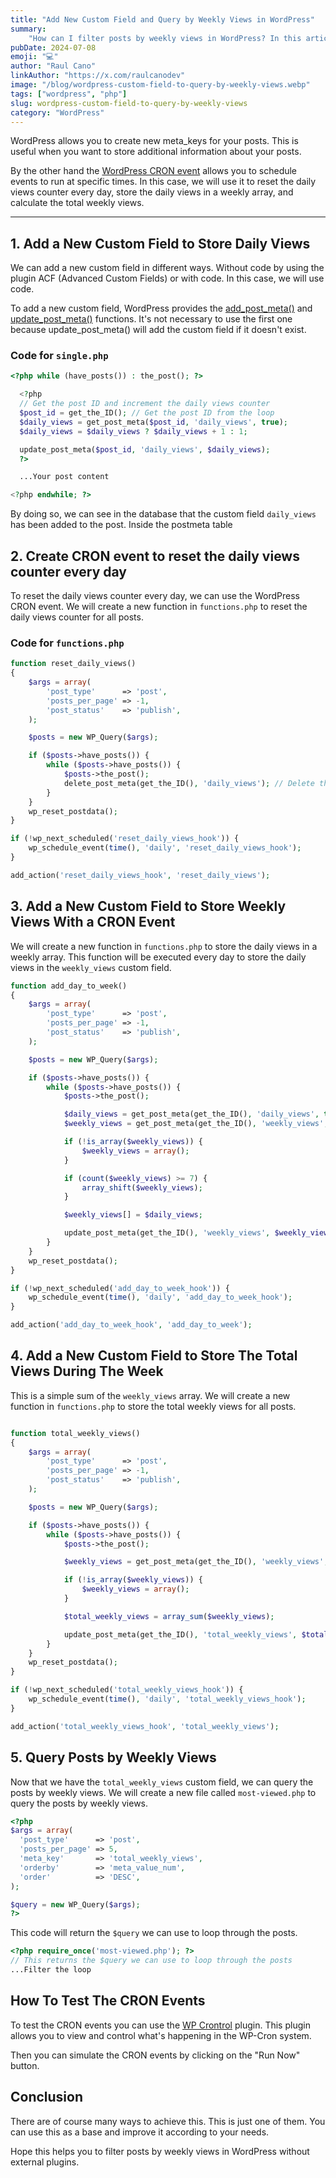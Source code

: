 ```yaml
---
title: "Add New Custom Field and Query by Weekly Views in WordPress"
summary:
    "How can I filter posts by weekly views in WordPress? In this article, we will show you how to add a new custom field to your WordPress posts and query them by the total views of the week."
pubDate: 2024-07-08
emoji: "💻"
author: "Raul Cano"
linkAuthor: "https://x.com/raulcanodev"
image: "/blog/wordpress-custom-field-to-query-by-weekly-views.webp"
tags: ["wordpress", "php"]
slug: wordpress-custom-field-to-query-by-weekly-views
category: "WordPress"
---
```

WordPress allows you to create new meta_keys for your posts. This is useful when
you want to store additional information about your posts. 

By the other hand the [WordPress CRON event](https://developer.wordpress.org/plugins/cron/scheduling-wp-cron-events/) allows you to schedule events to run at specific times. In this case, we will use it to reset the daily views counter every day, store the daily views in a weekly array, and calculate the total weekly views.

---

## 1. Add a New Custom Field to Store Daily Views

We can add a new custom field in different ways. Without code by using the plugin ACF (Advanced Custom Fields) or with code. In this case, we will use code.

To add a new custom field, WordPress provides the [add_post_meta()](https://developer.wordpress.org/reference/functions/add_post_meta/) and [update_post_meta()](https://developer.wordpress.org/reference/functions/update_post_meta/) functions. It's not necessary to use the first one because update_post_meta() will add the custom field if it doesn't exist.

### Code for `single.php`

```php title="single.php"
<?php while (have_posts()) : the_post(); ?>

  <?php
  // Get the post ID and increment the daily views counter
  $post_id = get_the_ID(); // Get the post ID from the loop 
  $daily_views = get_post_meta($post_id, 'daily_views', true);
  $daily_views = $daily_views ? $daily_views + 1 : 1;

  update_post_meta($post_id, 'daily_views', $daily_views);
  ?>

  ...Your post content

<?php endwhile; ?>
```

By doing so, we can see in the database that the custom field `daily_views` has been added to the post. Inside the postmeta table


## 2. Create CRON event to reset the daily views counter every day

To reset the daily views counter every day, we can use the WordPress CRON event. We will create a new function in `functions.php` to reset the daily views counter for all posts.

### Code for `functions.php`

```php title="most-viewed.php"
function reset_daily_views()
{
	$args = array(
		'post_type'      => 'post',
		'posts_per_page' => -1,
		'post_status'    => 'publish',
	);

	$posts = new WP_Query($args);

	if ($posts->have_posts()) {
		while ($posts->have_posts()) {
			$posts->the_post();
			delete_post_meta(get_the_ID(), 'daily_views'); // Delete the daily views counter
		}
	}
	wp_reset_postdata();
}

if (!wp_next_scheduled('reset_daily_views_hook')) {
	wp_schedule_event(time(), 'daily', 'reset_daily_views_hook');
}

add_action('reset_daily_views_hook', 'reset_daily_views');
```

## 3. Add a New Custom Field to Store Weekly Views With a CRON Event

We will create a new function in `functions.php` to store the daily views in a weekly array. This function will be executed every day to store the daily views in the `weekly_views` custom field.

```php title="functions.php"
function add_day_to_week()
{
	$args = array(
		'post_type'      => 'post',
		'posts_per_page' => -1,
		'post_status'    => 'publish',
	);

	$posts = new WP_Query($args);

	if ($posts->have_posts()) {
		while ($posts->have_posts()) {
			$posts->the_post();

			$daily_views = get_post_meta(get_the_ID(), 'daily_views', true);  // Comes from single.php
			$weekly_views = get_post_meta(get_the_ID(), 'weekly_views', true);

			if (!is_array($weekly_views)) {
				$weekly_views = array();
			}

			if (count($weekly_views) >= 7) {
				array_shift($weekly_views);
			}

			$weekly_views[] = $daily_views;

			update_post_meta(get_the_ID(), 'weekly_views', $weekly_views);
		}
	}
	wp_reset_postdata();
}

if (!wp_next_scheduled('add_day_to_week_hook')) {
	wp_schedule_event(time(), 'daily', 'add_day_to_week_hook');
}

add_action('add_day_to_week_hook', 'add_day_to_week');
```

## 4. Add a New Custom Field to Store The Total Views During The Week

This is a simple sum of the `weekly_views` array. We will create a new function in `functions.php` to store the total weekly views for all posts.

```php title="functions.php"

function total_weekly_views()
{
	$args = array(
		'post_type'      => 'post',
		'posts_per_page' => -1,
		'post_status'    => 'publish',
	);

	$posts = new WP_Query($args);

	if ($posts->have_posts()) {
		while ($posts->have_posts()) {
			$posts->the_post();

			$weekly_views = get_post_meta(get_the_ID(), 'weekly_views', true);

			if (!is_array($weekly_views)) {
				$weekly_views = array();
			}

			$total_weekly_views = array_sum($weekly_views);

			update_post_meta(get_the_ID(), 'total_weekly_views', $total_weekly_views);
		}
	}
	wp_reset_postdata();
}

if (!wp_next_scheduled('total_weekly_views_hook')) {
	wp_schedule_event(time(), 'daily', 'total_weekly_views_hook');
}

add_action('total_weekly_views_hook', 'total_weekly_views');
```

## 5. Query Posts by Weekly Views

Now that we have the `total_weekly_views` custom field, we can query the posts by weekly views. We will create a new file called `most-viewed.php` to query the posts by weekly views.

```php title="most-viewed.php"
<?php
$args = array(
  'post_type'      => 'post',
  'posts_per_page' => 5,
  'meta_key'       => 'total_weekly_views',
  'orderby'        => 'meta_value_num',
  'order'          => 'DESC',
);

$query = new WP_Query($args);
?>
```

This code will return the `$query` we can use to loop through the posts.

```php title="index.php"
<?php require_once('most-viewed.php'); ?>
// This returns the $query we can use to loop through the posts
...Filter the loop
```

## How To Test The CRON Events
To test the CRON events you can use the [WP Crontrol](https://wordpress.org/plugins/wp-crontrol/) plugin. This plugin allows you to view and control what's happening in the WP-Cron system.

Then you can simulate the CRON events by clicking on the "Run Now" button.

## Conclusion

There are of course many ways to achieve this. This is just one of them. You can use this as a base and improve it according to your needs. 

Hope this helps you to filter posts by weekly views in WordPress without external plugins.
